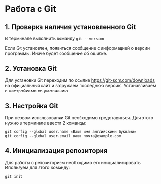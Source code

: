 # Работа с Git

## 1. Проверка наличия установленного Git

В терминале выполнить команду `git --version`

Если Git установлен, появиться сообщение с информацией о версии программы. Иначе будет сообщение об ошибке.

## 2. Установка Git
Для установки Git переходим по ссылке https://git-scm.com/downloads на официальный сайт и загружаем последнюю версию. Устанавливаем с настройками по умолчанию.

## 3. Настройка Git
При первом использовании Git необходимо представиться. Для этого нужно в терминале ввести 2 команды:
```
git config --global user.name «Ваше имя английскими буквами»
git config --global user.email ваша почта@example.com
```

## 4. Инициализация репозитория
Для работы с репозиторием необходимо его инициализировать. Ипользуем для этого команду:
```
git init
```
